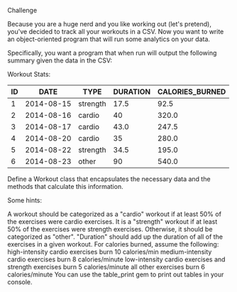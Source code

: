 Challenge

Because you are a huge nerd and you like working out (let's pretend), you've decided to track all your workouts in a CSV. Now you want to write an object-oriented program that will run some analytics on your data.

Specifically, you want a program that when run will output the following summary given the data in the CSV:

Workout Stats:

ID | DATE       | TYPE     | DURATION | CALORIES_BURNED
---|------------|----------|----------|----------------
1  | 2014-08-15 | strength | 17.5     | 92.5
2  | 2014-08-16 | cardio   | 40       | 320.0
3  | 2014-08-17 | cardio   | 43.0     | 247.5
4  | 2014-08-20 | cardio   | 35       | 280.0
5  | 2014-08-22 | strength | 34.5     | 195.0
6  | 2014-08-23 | other    | 90       | 540.0
Define a Workout class that encapsulates the necessary data and the methods that calculate this information.

Some hints:

A workout should be categorized as a "cardio" workout if at least 50% of the exercises were cardio exercises. It is a "strength" workout if at least 50% of the exercises were strength exercises. Otherwise, it should be categorized as "other".
"Duration" should add up the duration of all of the exercises in a given workout.
For calories burned, assume the following:
high-intensity cardio exercises burn 10 calories/min
medium-intensity cardio exercises burn 8 calories/minute
low-intensity cardio exercises and strength exercises burn 5 calories/minute
all other exercises burn 6 calories/minute
You can use the table_print gem to print out tables in your console.
